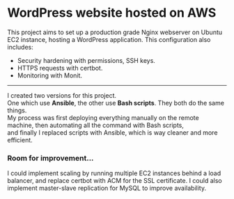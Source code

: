 # WordPress website hosted on AWS

This project aims to set up a production grade Nginx webserver on Ubuntu EC2 instance, hosting a WordPress application.
This configuration also includes:
* Security hardening with permissions, SSH keys.
* HTTPS requests with certbot.
* Monitoring with Monit.

------------------------------
I created two versions for this project.  
One which use **Ansible**, the other use **Bash scripts**. They both do the same things.  
My process was first deploying everything manually on the remote machine, then automating all the command with Bash scripts,  
and finally I replaced scripts with Ansible, which is way cleaner and more efficient.



### Room for improvement...

I could implement scaling by running multiple EC2 instances behind a load balancer, and replace certbot
with ACM for the SSL certificate. I could also implement master-slave replication for MySQL to improve availability. 